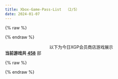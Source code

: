 ```yaml
---
title: Xbox-Game-Pass-List  （2/5）
date: 2024-01-07
---
```

{% raw %}
<style>
    .table-container {
    overflow: none;
  }
  table {
    border-collapse: collapse;
    border-spacing: 0;
    font-size: 0.875em;
    margin: 0 0 0 0;
  }
  tbody tr:nth-of-type(odd) {
    background: var(--table-row-odd-bg-color);
  }
  tbody tr:hover {
    background: var(--table-row-hover-bg-color);
  }
  caption,
  th,
  td {
    font-weight: normal;
    padding: none;
    text-align: left;
    vertical-align: middle;
  }
  th,
  td {
    border: 0;
    border-bottom: none;
  }
  th {
    font-weight: 700px;
    padding-bottom: none;
  }
  td {
    border-bottom-width: none;
  }
  .title_main_r {
    background: #333;
    width: 400px;
    height: 80px;
    padding: 0px;
  }
  .title_cn_r {
    color: #f0f0f0;
    text-align: left;
    font-weight: bold;
    font-size: 32px;
    line-height: 32px;
    padding-top: 5px;
    padding-left: 7px;
  }
  .type_a_r {
    width: 100px;
    height: 40px;
    text-align: center;
    background: #ce0000;
    color: #f0f0f0;
    font-size: 18px;
    line-height: 32px;
    padding: 0px;
  }
  .type_tag_r1 {
    width: 100px;
    text-align: center;
    background: #c0c0c0;
    color: #003;
    font-size: 12px;
    line-height: 18px;
    padding: 0px;
  }
  .staff_r1 {
    width: 250px;
    text-align: left;
    vertical-align: top;
    font-size: 16px;
    line-height: 18px;
    padding: 0px;
    padding-top: 5px;
    padding-left: 5px;
  }
  .cast_r {
    width: 190px;
    text-align: left;
    vertical-align: top;
    font-size: 16px;
    line-height: 18px;
    padding: 0px;
    padding-top: 5px;
    padding-left: 0px;
  }
  .link_a_r {
    width: 100px;
    text-align: center;
    vertical-align: middle;
    font-size: 16px;
    line-height: 24px;
    padding: 0px;
  }
</style>

{% endraw %}

<span style="display:block;text-align:center;">以下为今日XGP会员商店游戏展示</span>
**当前游戏共** **<u>458</u>** 部

<div class="card"></div>

{% raw %}
<script>
    document.addEventListener('DOMContentLoaded', () => {
    const jsonDataUrl = '/data/game.json';
    const cardContainer = document.querySelector('.card');

    fetch(jsonDataUrl)
        .then(response => {
            if (!response.ok) {
                throw new Error(`HTTP error! Status: ${response.status}`);
            }
            return response.json();
        })
        .then(data => {
            // 分页显示，假设每页显示100个
            const itemsPerPage = 100;
            const totalItems = data.length;

            // 计算总页数
            const totalPages = Math.ceil(totalItems / itemsPerPage);

            // 模拟当前页面
            const currentPage = 2;

            // 计算起始和结束位置
            const startIndex = (currentPage - 1) * itemsPerPage;
            const endIndex = Math.min(currentPage * itemsPerPage, totalItems);

            // 获取当前页面的数据
            const dataToRender = data.slice(startIndex, endIndex);
            // 遍历数据，为每个对象调用 renderCard 函数
            dataToRender.forEach(item => {
                renderCard(item);
            });
        })
        .catch(error => {
            console.error('Error fetching JSON:', error);
        });



    // 生成 HTML 片段的函数
    function renderCard(jsonData) {
            const cardHTML = `
                <div style="clear: both;"></div>
                <div style="float:left">
                    <a class="fancybox fancybox.image" href="${jsonData.images.Poster[0]+"?w=180"}" itemscope="" itemtype="http://schema.org/ImageObject" itemprop="url" data-fancybox="default" rel="default">
                    <img width="180px" src="${jsonData.images.Poster[0]+"?w=180"}" referrerpolicy="no-referrer">
                    </a>
                </a>
                </div>
                <div>
                    <div class="table-container">
                        <table width="600px">
                            <tbody>
                                <tr>
                                    <td class="title_main_r" colspan="2" rowspan="2">
                                        <p class="title_cn_r">${jsonData.productTitle}</p>
                                    </td>
                                    <td class="type_a_r">游戏类型</td>
                                </tr>
                                <tr>
                                    <td class="type_tag_r1">${jsonData.categories[0]}</td>
                                </tr>
                                <tr>
                                    <td rowspan="2" class="staff_r1">
                                        <span style="line-height: 2;">开发商: ${jsonData.developerName}</span><br>
                                        <span style="line-height: 2;">发行商: ${jsonData.publisherName}</span><br>
                                        <span style="line-height: 2;">发行日期: ${jsonData.releaseDate}</span><br>
                                        <span style="line-height: 2;">用户评分: ${jsonData.userRating}</span><br>
                                        <span style="line-height: 2;">售价: ${jsonData.pricing.ListPrice} ${jsonData.pricing.currencyCode}</span><br>
                                    </td>
                                    <td rowspan="2" class="cast_r">
                                        太长了先不写了
                                    </td>
                                    <td class="link_a_r">
                                        <a href="${jsonData.storePage}" target="_blank">商店页面</a><br>
                                    </td>
                                </tr>
                            </tbody>
                        </table>
                    </div>
                </div>
            `;

            // 将生成的 HTML 添加到页面中的某个元素
    cardContainer.innerHTML += cardHTML;
    }
})

</script>
{% endraw %}